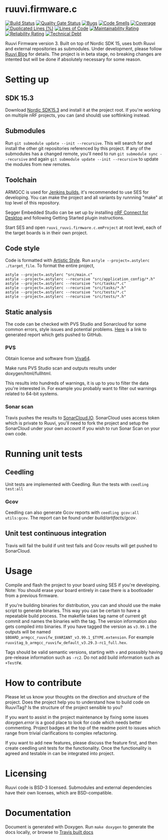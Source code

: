 # ruuvi.firmware.c
[![Build Status](https://jenkins.ruuvi.com/buildStatus/icon?job=ruuvi.firmware.c+-+deploy)](https://jenkins.ruuvi.com/job/ruuvi.firmware.c%20-%20deploy/)
[![Quality Gate Status](https://sonarcloud.io/api/project_badges/measure?project=ruuvi_ruuvi.firmware.c&metric=alert_status)](https://sonarcloud.io/dashboard?id=ruuvi_ruuvi.firmware.c)
[![Bugs](https://sonarcloud.io/api/project_badges/measure?project=ruuvi_ruuvi.firmware.c&metric=bugs)](https://sonarcloud.io/dashboard?id=ruuvi_ruuvi.firmware.c)
[![Code Smells](https://sonarcloud.io/api/project_badges/measure?project=ruuvi_ruuvi.firmware.c&metric=code_smells)](https://sonarcloud.io/dashboard?id=ruuvi_ruuvi.firmware.c)
[![Coverage](https://sonarcloud.io/api/project_badges/measure?project=ruuvi_ruuvi.firmware.c&metric=coverage)](https://sonarcloud.io/dashboard?id=ruuvi_ruuvi.firmware.c)
[![Duplicated Lines (%)](https://sonarcloud.io/api/project_badges/measure?project=ruuvi_ruuvi.firmware.c&metric=duplicated_lines_density)](https://sonarcloud.io/dashboard?id=ruuvi_ruuvi.firmware.c)
[![Lines of Code](https://sonarcloud.io/api/project_badges/measure?project=ruuvi_ruuvi.firmware.c&metric=ncloc)](https://sonarcloud.io/dashboard?id=ruuvi_ruuvi.firmware.c)
[![Maintainability Rating](https://sonarcloud.io/api/project_badges/measure?project=ruuvi_ruuvi.firmware.c&metric=sqale_rating)](https://sonarcloud.io/dashboard?id=ruuvi_ruuvi.firmware.c)
[![Reliability Rating](https://sonarcloud.io/api/project_badges/measure?project=ruuvi_ruuvi.firmware.c&metric=reliability_rating)](https://sonarcloud.io/dashboard?id=ruuvi_ruuvi.firmware.c)
[![Technical Debt](https://sonarcloud.io/api/project_badges/measure?project=ruuvi_ruuvi.firmware.c&metric=sqale_index)](https://sonarcloud.io/dashboard?id=ruuvi_ruuvi.firmware.c)

Ruuvi Firmware version 3. Built on top of Nordic SDK 15, uses both Ruuvi and external repositories as submodules.
Under development, please follow [Ruuvi Blog](https://blog.ruuvi.com) for details. The project is in beta stage, no breaking changes are intented but will be done if absolutely necessary for some reason.  

# Setting up
## SDK 15.3
Download [Nordic SDK15.3](https://developer.nordicsemi.com/nRF5_SDK/nRF5_SDK_v15.x.x/) and install it at the project root.
If you're working on multiple nRF projects, you can (and should) use softlinking instead.

## Submodules
Run `git submodule update --init --recursive`. This will search for and install the other git repositories referenced by this project. If any of the submodules has a changed remote, you'll need to run `git submodule sync --recursive` and again `git submodule update --init --recursive` to update the modules from new remotes. 

## Toolchain
ARMGCC is used for [Jenkins builds](http://jenkins.ruuvi.com/job/ruuvi.firmware.c/), it's recommended to use SES for developing. You can make the project and all variants by runnning "make" at top level of this repository. 
 
Segger Embedded Studio can be set up by installing [nRF Connect for Desktop](https://www.nordicsemi.com/?sc_itemid=%7BB935528E-8BFA-42D9-8BB5-83E2A5E1FF5C%7D) 
and following Getting Started plugin instructions.

Start SES and open `ruuvi_ruuvi.firmware.c.emProject` at root level, each of the target boards is in their own project.

## Code style
Code is formatted with [Artistic Style](http://astyle.sourceforge.net). 
Run `astyle --project=.astylerc ./target_file`. To format the entire project,
```
astyle --project=.astylerc "src/main.c"
astyle --project=.astylerc --recursive "src/application_config/*.h"
astyle --project=.astylerc --recursive "src/tasks/*.c"
astyle --project=.astylerc --recursive "src/tasks/*.h"
astyle --project=.astylerc --recursive "src/tests/*.c"
astyle --project=.astylerc --recursive "src/tests/*.h"
```

## Static analysis
The code can be checked with PVS Studio and Sonarcloud for some common errors, style issues and potential problems. [Here](https://ruuvi.github.io/ruuvi.firmware.c/fullhtml/index.html) is a link to generated report which gets pushed to GitHub.


### PVS
Obtain license and software from [Viva64](https://www.viva64.com/en/pvs-studio/).

Make runs PVS Studio scan and outputs results under doxygen/html/fullhtml. 

This results into hundreds of warnings, it is up to you to filter the data you're interested in. For example you probably want to filter out warnings related to 64-bit systems. 

### Sonar scan
Travis pushes the results to [SonarCloud.IO](https://sonarcloud.io/dashboard?id=ruuvi_ruuvi.firmware.c).
SonarCloud uses access token which is private to Ruuvi, you'll need to fork the project and setup
the SonarCloud under your own account if you wish to run Sonar Scan on your own code.

# Running unit tests
## Ceedling
Unit tests are implemented with Ceedling. Run the tests with
`ceedling test:all`

### Gcov
Ceedling can also generate Gcov reports with `ceedling gcov:all utils:gcov`.
The report can be found under _build/artifacts/gcov_.

## Unit test continuous integration
Travis will fail the build if unit test fails and Gcov results will get pushed to SonarCloud.

# Usage
Compile and flash the project to your board using SES if you're developing. 
Note: You should erase your board entirely in case there is a bootloader from a previous firmware.

If you're building binaries for distribution, you can and should use the make script to generate binaries.
This way you can be certain to have a repeatable build process. The makefile takes tag name of current git commit
and names the binaries with the tag. The version information also gets compiled into binaries. 
If you have tagged the version as `v3.99.1` the outputs will be named `$BOARD_armgcc_ruuvifw_$VARIANT_v3.99.1_$TYPE.extension`.
For example `ruuvitag_b_armgcc_ruuvifw_default_v3.29.3-rc1_full.hex`. 

Tags should be valid semantic versions, starting with `v` and posssibly having pre-release information such as `-rc2`. Do not add build information such as `+TestFW`.

# How to contribute
Please let us know your thoughts on the direction and structure of the project. Does the project help you to understand how to build code on RuuviTag?
Is the structure of the project sensible to you? 

If you want to assist in the project maintenance by fixing some issues _doxygen.error_ is
a good place to look for code which needs better commenting. Project badges at the top of the
readme point to issues which range from trivial clarifications to complex refactoring. 

If you want to add new features, please discuss the feature first, and then create ceedling
unit tests for the functionality. Once the functionality is agreed and testable in can be integrated
into project.

# Licensing
Ruuvi code is BSD-3 licensed. Submodules and external dependencies have their own licenses, which are BSD-compatible.

# Documentation
Document is generated with Doxygen. Run `make doxygen` to generate the docs locally, or
browse to [Travis built docs](https://ruuvi.github.io/ruuvi.firmware.c)

